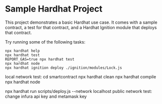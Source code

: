 # Sample Hardhat Project

This project demonstrates a basic Hardhat use case. It comes with a sample contract, a test for that contract, and a Hardhat Ignition module that deploys that contract.

Try running some of the following tasks:

```shell
npx hardhat help
npx hardhat test
REPORT_GAS=true npx hardhat test
npx hardhat node
npx hardhat ignition deploy ./ignition/modules/Lock.js
```

local network test:
cd smartcontract
npx hardhat clean
npx hardhat compile
npx hardhat node

npx hardhat run scripts/deploy.js --network localhost
public network test:
change infura api key and metamask key
